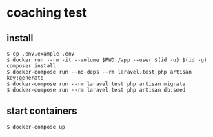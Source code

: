 # coaching test

## install
```shell
$ cp .env.example .env
$ docker run --rm -it --volume $PWD:/app --user $(id -u):$(id -g) composer install
$ docker-compose run --no-deps --rm laravel.test php artisan key:generate
$ docker-compose run --rm laravel.test php artisan migrate
$ docker-compose run --rm laravel.test php artisan db:seed
```

## start containers
```shell
$ docker-compose up
```

